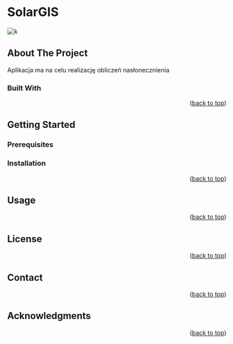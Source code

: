 <a name="readme-top"></a>
# SolarGIS

![k](https://github.com/MateuszIlba/SolarGIS/assets/50248287/d9d6daaa-2d57-4d85-86fd-9b65845d82c4)

## About The Project

Aplikacja ma na celu realizację obliczeń nasłonecznienia

### Built With
<p align="right">(<a href="#readme-top">back to top</a>)</p>

## Getting Started
### Prerequisites
### Installation
<p align="right">(<a href="#readme-top">back to top</a>)</p>

## Usage
<p align="right">(<a href="#readme-top">back to top</a>)</p>

## License
<p align="right">(<a href="#readme-top">back to top</a>)</p>

## Contact
<p align="right">(<a href="#readme-top">back to top</a>)</p>

## Acknowledgments
<p align="right">(<a href="#readme-top">back to top</a>)</p>
